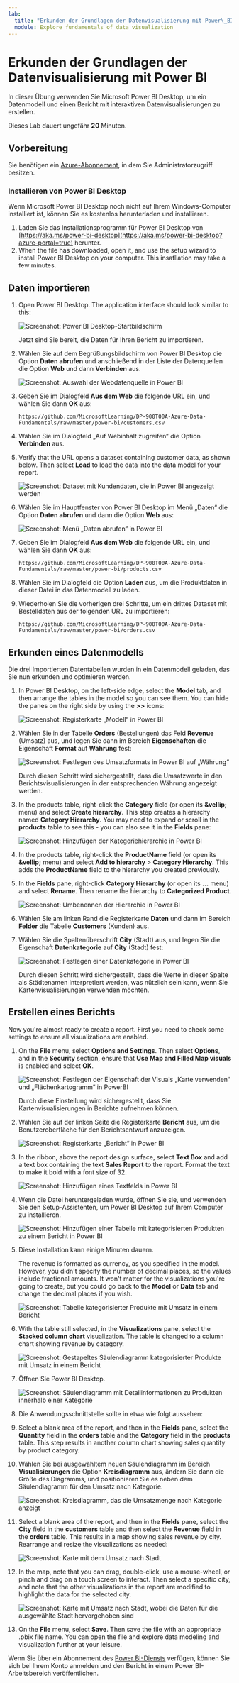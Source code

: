 ```yaml
---
lab:
  title: "Erkunden der Grundlagen der Datenvisualisierung mit Power\_BI"
  module: Explore fundamentals of data visualization
---
```


# <a name="explore-fundamentals-of-data-visualization-with-power-bi"></a>Erkunden der Grundlagen der Datenvisualisierung mit Power BI

In dieser Übung verwenden Sie Microsoft Power BI Desktop, um ein Datenmodell und einen Bericht mit interaktiven Datenvisualisierungen zu erstellen.

Dieses Lab dauert ungefähr **20** Minuten.

## <a name="before-you-start"></a>Vorbereitung

Sie benötigen ein [Azure-Abonnement](https://azure.microsoft.com/free), in dem Sie Administratorzugriff besitzen.

### <a name="install-power-bi-desktop"></a>Installieren von Power BI Desktop

Wenn Microsoft Power BI Desktop noch nicht auf Ihrem Windows-Computer installiert ist, können Sie es kostenlos herunterladen und installieren.

1. Laden Sie das Installationsprogramm für Power BI Desktop von [https://aka.ms/power-bi-desktop](https://aka.ms/power-bi-desktop?azure-portal=true) herunter.
1. When the file has downloaded, open it, and use the setup wizard to install Power BI Desktop on your computer. This insatllation may take a few minutes.

## <a name="import-data"></a>Daten importieren

1. Open Power BI Desktop. The application interface should look similar to this:

    ![Screenshot: Power BI Desktop-Startbildschirm](images/power-bi-start.png)

    Jetzt sind Sie bereit, die Daten für Ihren Bericht zu importieren.

1. Wählen Sie auf dem Begrüßungsbildschirm von Power BI Desktop die Option **Daten abrufen** und anschließend in der Liste der Datenquellen die Option **Web** und dann **Verbinden** aus.

    ![Screenshot: Auswahl der Webdatenquelle in Power BI](images/web-source.png)

1. Geben Sie im Dialogfeld **Aus dem Web** die folgende URL ein, und wählen Sie dann **OK** aus:

    ```
    https://github.com/MicrosoftLearning/DP-900T00A-Azure-Data-Fundamentals/raw/master/power-bi/customers.csv
    ```

1. Wählen Sie im Dialogfeld „Auf Webinhalt zugreifen“ die Option **Verbinden** aus.

1. Verify that the URL opens a dataset containing customer data, as shown below. Then select <bpt id="p1">**</bpt>Load<ept id="p1">**</ept> to load the data into the data model for your report.

    ![Screenshot: Dataset mit Kundendaten, die in Power BI angezeigt werden](images/customers.png)

1. Wählen Sie im Hauptfenster von Power BI Desktop im Menü „Daten“ die Option **Daten abrufen** und dann die Option **Web** aus:

    ![Screenshot: Menü „Daten abrufen“ in Power BI](images/get-data.png)

1. Geben Sie im Dialogfeld **Aus dem Web** die folgende URL ein, und wählen Sie dann **OK** aus:

    ```
    https://github.com/MicrosoftLearning/DP-900T00A-Azure-Data-Fundamentals/raw/master/power-bi/products.csv
    ```

1. Wählen Sie im Dialogfeld die Option **Laden** aus, um die Produktdaten in dieser Datei in das Datenmodell zu laden.

1. Wiederholen Sie die vorherigen drei Schritte, um ein drittes Dataset mit Bestelldaten aus der folgenden URL zu importieren:

    ```
    https://github.com/MicrosoftLearning/DP-900T00A-Azure-Data-Fundamentals/raw/master/power-bi/orders.csv
    ```

## <a name="explore-a-data-model"></a>Erkunden eines Datenmodells

Die drei Importierten Datentabellen wurden in ein Datenmodell geladen, das Sie nun erkunden und optimieren werden.

1. In Power BI Desktop, on the left-side edge, select the <bpt id="p1">**</bpt>Model<ept id="p1">**</ept> tab, and then arrange the tables in the model so you can see them. You can hide the panes on the right side by using the <bpt id="p1">**</bpt><ph id="ph1">&gt;&gt;</ph><ept id="p1">**</ept> icons:

    ![Screenshot: Registerkarte „Modell“ in Power BI](images/model-tab.png)

1. Wählen Sie in der Tabelle **Orders** (Bestellungen) das Feld **Revenue** (Umsatz) aus, und legen Sie dann im Bereich **Eigenschaften** die Eigenschaft **Format** auf **Währung** fest:

    ![Screenshot: Festlegen des Umsatzformats in Power BI auf „Währung“](images/revenue-currency.png)

    Durch diesen Schritt wird sichergestellt, dass die Umsatzwerte in den Berichtsvisualisierungen in der entsprechenden Währung angezeigt werden.

1. In the products table, right-click the <bpt id="p1">**</bpt>Category<ept id="p1">**</ept> field (or open its <bpt id="p2">**</bpt><ph id="ph1">&amp;vellip;</ph><ept id="p2">**</ept> menu) and select <bpt id="p3">**</bpt>Create hierarchy<ept id="p3">**</ept>. This step creates a hierarchy named <bpt id="p1">**</bpt>Category Hierarchy<ept id="p1">**</ept>. You may need to expand or scroll in the <bpt id="p1">**</bpt>products<ept id="p1">**</ept> table to see this - you can also see it in the <bpt id="p2">**</bpt>Fields<ept id="p2">**</ept> pane:

    ![Screenshot: Hinzufügen der Kategoriehierarchie in Power BI](images/category-hierarchy.png)

1. In the products table, right-click the <bpt id="p1">**</bpt>ProductName<ept id="p1">**</ept> field (or open its <bpt id="p2">**</bpt><ph id="ph1">&amp;vellip;</ph><ept id="p2">**</ept> menu) and select <bpt id="p3">**</bpt>Add to hierarchy<ept id="p3">**</ept><ph id="ph2"> &gt; </ph><bpt id="p4">**</bpt>Category Hierarchy<ept id="p4">**</ept>. This adds the <bpt id="p1">**</bpt>ProductName<ept id="p1">**</ept> field to the hierarchy you created previously.
1. In the <bpt id="p1">**</bpt>Fields<ept id="p1">**</ept> pane, right-click <bpt id="p2">**</bpt>Category Hierarchy<ept id="p2">**</ept> (or open its <bpt id="p3">**</bpt>...<ept id="p3">**</ept> menu) and select <bpt id="p4">**</bpt>Rename<ept id="p4">**</ept>. Then rename the hierarchy to <bpt id="p1">**</bpt>Categorized Product<ept id="p1">**</ept>.

    ![Screenshot: Umbenennen der Hierarchie in Power BI](images/rename-hierarchy.png)

1. Wählen Sie am linken Rand die Registerkarte **Daten** und dann im Bereich **Felder** die Tabelle **Customers** (Kunden) aus.
1. Wählen Sie die Spaltenüberschrift **City** (Stadt) aus, und legen Sie die Eigenschaft **Datenkategorie** auf **City** (Stadt) fest:

    ![Screenshot: Festlegen einer Datenkategorie in Power BI](images/data-category.png)

    Durch diesen Schritt wird sichergestellt, dass die Werte in dieser Spalte als Städtenamen interpretiert werden, was nützlich sein kann, wenn Sie Kartenvisualisierungen verwenden möchten.

## <a name="create-a-report"></a>Erstellen eines Berichts

Now you're almost ready to create a report. First you need to check some settings to ensure all visualizations are enabled.

1. On the <bpt id="p1">**</bpt>File<ept id="p1">**</ept> menu, select <bpt id="p2">**</bpt>Options and Settings<ept id="p2">**</ept>. Then select <bpt id="p1">**</bpt>Options<ept id="p1">**</ept>, and in the <bpt id="p2">**</bpt>Security<ept id="p2">**</ept> section, ensure that <bpt id="p3">**</bpt>Use Map and Filled Map visuals<ept id="p3">**</ept> is enabled and select <bpt id="p4">**</bpt>OK<ept id="p4">**</ept>.

    ![Screenshot: Festlegen der Eigenschaft der Visuals „Karte verwenden“ und „Flächenkartogramm“ in PowerBI](images/set-options.png)

    Durch diese Einstellung wird sichergestellt, dass Sie Kartenvisualisierungen in Berichte aufnehmen können.

1. Wählen Sie auf der linken Seite die Registerkarte **Bericht** aus, um die Benutzeroberfläche für den Berichtsentwurf anzuzeigen.

    ![Screenshot: Registerkarte „Bericht“ in Power BI](images/report-tab.png)

1. In the ribbon, above the report design surface, select <bpt id="p1">**</bpt>Text Box<ept id="p1">**</ept> and add a text box containing the text <bpt id="p2">**</bpt>Sales Report<ept id="p2">**</ept> to the report. Format the text to make it bold with a font size of 32.

    ![Screenshot: Hinzufügen eines Textfelds in Power BI](images/text-box.png)

1. Wenn die Datei heruntergeladen wurde, öffnen Sie sie, und verwenden Sie den Setup-Assistenten, um Power BI Desktop auf Ihrem Computer zu installieren.

    ![Screenshot: Hinzufügen einer Tabelle mit kategorisierten Produkten zu einem Bericht in Power BI](images/categorized-products-table.png)

1. Diese Installation kann einige Minuten dauern.

    The revenue is formatted as currency, as you specified in the model. However, you didn't specify the number of decimal places, so the values include fractional amounts. It won't matter for the visualizations you're going to create, but you could go back to the <bpt id="p1">**</bpt>Model<ept id="p1">**</ept> or <bpt id="p2">**</bpt>Data<ept id="p2">**</ept> tab and change the decimal places if you wish.

    ![Screenshot: Tabelle kategorisierter Produkte mit Umsatz in einem Bericht](images/revenue-column.png)

1. With the table still selected, in the <bpt id="p1">**</bpt>Visualizations<ept id="p1">**</ept> pane, select the <bpt id="p2">**</bpt>Stacked column chart<ept id="p2">**</ept> visualization. The table is changed to a column chart showing revenue by category.

    ![Screenshot: Gestapeltes Säulendiagramm kategorisierter Produkte mit Umsatz in einem Bericht](images/stacked-column-chart.png)

1. Öffnen Sie Power BI Desktop.

    ![Screenshot: Säulendiagramm mit Detailinformationen zu Produkten innerhalb einer Kategorie](images/drill-down.png)

1. Die Anwendungsschnittstelle sollte in etwa wie folgt aussehen:
1. Select a blank area of the report, and then in the <bpt id="p1">**</bpt>Fields<ept id="p1">**</ept> pane, select the <bpt id="p2">**</bpt>Quantity<ept id="p2">**</ept> field in the <bpt id="p3">**</bpt>orders<ept id="p3">**</ept> table and the <bpt id="p4">**</bpt>Category<ept id="p4">**</ept> field in the <bpt id="p5">**</bpt>products<ept id="p5">**</ept> table. This step results in another column chart showing sales quantity by product category.
1. Wählen Sie bei ausgewähltem neuen Säulendiagramm im Bereich **Visualisierungen** die Option **Kreisdiagramm** aus, ändern Sie dann die Größe des Diagramms, und positionieren Sie es neben dem Säulendiagramm für den Umsatz nach Kategorie.

    ![Screenshot: Kreisdiagramm, das die Umsatzmenge nach Kategorie anzeigt](images/category-pie-chart.png)

1. Select a blank area of the report, and then in the <bpt id="p1">**</bpt>Fields<ept id="p1">**</ept> pane, select the <bpt id="p2">**</bpt>City<ept id="p2">**</ept> field in the <bpt id="p3">**</bpt>customers<ept id="p3">**</ept> table and then select the <bpt id="p4">**</bpt>Revenue<ept id="p4">**</ept> field in the <bpt id="p5">**</bpt>orders<ept id="p5">**</ept> table. This results in a map showing sales revenue by city. Rearrange and resize the visualizations as needed:

    ![Screenshot: Karte mit dem Umsatz nach Stadt](images/revenue-map.png)

1. In the map, note that you can drag, double-click, use a mouse-wheel, or pinch and drag on a touch screen to interact. Then select a specific city, and note that the other visualizations in the report are modified to highlight the data for the selected city.

    ![Screenshot: Karte mit Umsatz nach Stadt, wobei die Daten für die ausgewählte Stadt hervorgehoben sind](images/selected-data.png)

1. On the <bpt id="p1">**</bpt>File<ept id="p1">**</ept> menu, select <bpt id="p2">**</bpt>Save<ept id="p2">**</ept>. Then save the file with an appropriate .pbix file name. You can open the file and explore data modeling and visualization further at your leisure.

Wenn Sie über ein Abonnement des [Power BI-Diensts](https://www.powerbi.com/?azure-portal=true) verfügen, können Sie sich bei Ihrem Konto anmelden und den Bericht in einem Power BI-Arbeitsbereich veröffentlichen. 
